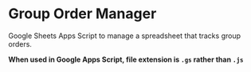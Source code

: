 # Group Order Manager
Google Sheets Apps Script to manage a spreadsheet that tracks group orders.

**When used in Google Apps Script, file extension is `.gs` rather than `.js`**